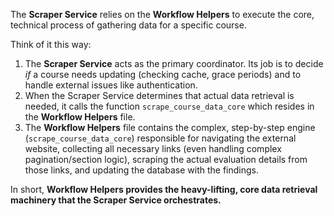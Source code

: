 The **Scraper Service** relies on the **Workflow Helpers** to execute the core, technical process of gathering data for a specific course.

Think of it this way:
1.  The **Scraper Service** acts as the primary coordinator. Its job is to decide *if* a course needs updating (checking cache, grace periods) and to handle external issues like authentication.
2.  When the Scraper Service determines that actual data retrieval is needed, it calls the function `scrape_course_data_core` which resides in the **Workflow Helpers** file.
3.  The **Workflow Helpers** file contains the complex, step-by-step engine (`scrape_course_data_core`) responsible for navigating the external website, collecting all necessary links (even handling complex pagination/section logic), scraping the actual evaluation details from those links, and updating the database with the findings.

In short, **Workflow Helpers provides the heavy-lifting, core data retrieval machinery that the Scraper Service orchestrates.**